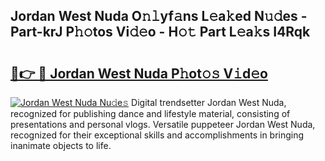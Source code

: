 ## Jordan West Nuda O𝚗𝚕yf𝚊ns L𝚎a𝚔ed N𝚞𝚍es - Part-krJ P𝚑𝚘tos Vi𝚍𝚎o - H𝚘𝚝 Part L𝚎a𝚔s I4Rqk

# <h2><a href="http://kf5r3a.oniu.top/?m=Jordan+West+Nuda">🔗👉 🔴 Jordan West Nuda P𝚑ot𝚘𝚜 V𝚒d𝚎o</a></h2>

[![Jordan West Nuda Nu𝚍e𝚜](https://i.imgur.com/0qMVB7G.gif)](http://kf5r3a.oniu.top/?m=Jordan+West+Nuda)
Digital trendsetter Jordan West Nuda, recognized for publishing dance and lifestyle material, consisting of presentations and personal vlogs. Versatile puppeteer Jordan West Nuda, recognized for their exceptional skills and accomplishments in bringing inanimate objects to life.  
